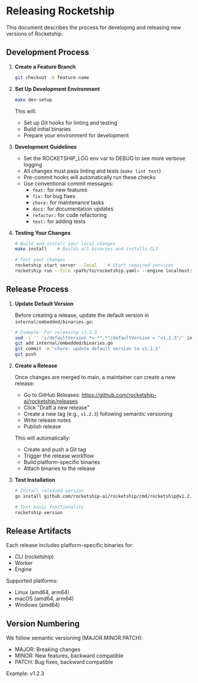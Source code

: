 # Releasing Rocketship

This document describes the process for developing and releasing new versions of Rocketship.

## Development Process

1. **Create a Feature Branch**

   ```bash
   git checkout -b feature-name
   ```

2. **Set Up Development Environment**

   ```bash
   make dev-setup
   ```

   This will:

   - Set up Git hooks for linting and testing
   - Build initial binaries
   - Prepare your environment for development

3. **Development Guidelines**

   - Set the ROCKETSHIP_LOG env var to DEBUG to see more verbose logging
   - All changes must pass linting and tests (`make lint test`)
   - Pre-commit hooks will automatically run these checks
   - Use conventional commit messages:
     - `feat:` for new features
     - `fix:` for bug fixes
     - `chore:` for maintenance tasks
     - `docs:` for documentation updates
     - `refactor:` for code refactoring
     - `test:` for adding tests

4. **Testing Your Changes**

   ```bash
   # Build and install your local changes
   make install    # Builds all binaries and installs CLI

   # Test your changes
   rocketship start server --local    # Start required services
   rocketship run --file <path/to/rocketship.yaml> --engine localhost:7700
   ```

## Release Process

1. **Update Default Version**

   Before creating a release, update the default version in `internal/embedded/binaries.go`:

   ```bash
   # Example: For releasing v1.2.3
   sed -i '' 's/defaultVersion *= *".*"/defaultVersion = "v1.2.3"/' internal/embedded/binaries.go
   git add internal/embedded/binaries.go
   git commit -m "chore: update default version to v1.2.3"
   git push
   ```

2. **Create a Release**

   Once changes are merged to main, a maintainer can create a new release:

   - Go to GitHub Releases: https://github.com/rocketship-ai/rocketship/releases
   - Click "Draft a new release"
   - Create a new tag (e.g., `v1.2.3`) following semantic versioning
   - Write release notes
   - Publish release

   This will automatically:

   - Create and push a Git tag
   - Trigger the release workflow
   - Build platform-specific binaries
   - Attach binaries to the release

3. **Test Installation**

   ```bash
   # Install released version
   go install github.com/rocketship-ai/rocketship/cmd/rocketship@v1.2.3

   # Test basic functionality
   rocketship version
   ```

## Release Artifacts

Each release includes platform-specific binaries for:

- CLI (rocketship)
- Worker
- Engine

Supported platforms:

- Linux (amd64, arm64)
- macOS (amd64, arm64)
- Windows (amd64)

## Version Numbering

We follow semantic versioning (MAJOR.MINOR.PATCH):

- MAJOR: Breaking changes
- MINOR: New features, backward compatible
- PATCH: Bug fixes, backward compatible

Example: v1.2.3
